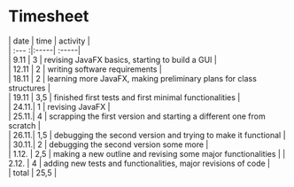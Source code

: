 # Timesheet

| date  | time | activity |   
| :--- :|:-----| :-----|  
| 9.11  | 3    | revising JavaFX basics, starting to build a GUI |  
| 12.11 | 2    | writing software requirements |  
| 18.11 | 2    | learning more JavaFX, making preliminary plans for class structures |  
| 19.11 | 3,5  | finished first tests and first minimal functionalities |    
| 24.11.| 1    | revising JavaFX  |  
| 25.11.| 4    | scrapping the first version and starting a different one from scratch  |  
| 26.11.| 1,5  | debugging the second version and trying to make it functional  |  
| 30.11.| 2    | debugging the second version some more |   
| 1.12. | 2,5  | making a new outline and revising some major functionalities  |
| 2.12. | 4    | adding new tests and functionalities, major revisions of code  |  
| total | 25,5   |   
